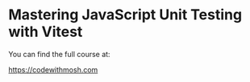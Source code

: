 # Mastering JavaScript Unit Testing with Vitest

You can find the full course at:

https://codewithmosh.com
